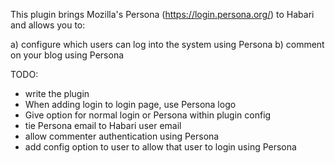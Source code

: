 This plugin brings Mozilla's Persona (https://login.persona.org/) to Habari and allows you to:

a) configure which users can log into the system using Persona
b) comment on your blog using Persona

TODO:

- write the plugin
- When adding login to login page, use Persona logo
- Give option for normal login or Persona within plugin config
- tie Persona email to Habari user email
- allow commenter authentication using Persona
- add config option to user to allow that user to login using Persona


